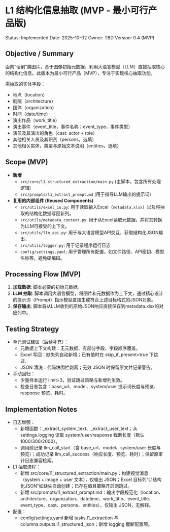 # L1 结构化信息抽取 (MVP - 最小可行产品版)

Status: Implemented
Date: 2025-10-02
Owner: TBD
Version: 0.4 (MVP)

## Objective / Summary
面向“话剧”类图片，基于图像初始元数据，利用大语言模型（LLM）直接抽取核心的结构化信息。此版本为最小可行产品（MVP），专注于实现核心抽取功能。

需抽取的实体字段：
- 地点（location）
- 剧院（architecture）
- 团体（organization）
- 时间（date/time）
- 演出作品（work_title）
- 演出事件（event_title，事件名称；event_type，事件类型）
- 演员及其演出的角色（cast: actor + role）
- 其他相关人员及其职责（persons，选填）
- 其他相关实体，类型与原始文本说明（entities，选填）

## Scope (MVP)
- **新增**
  - `src/core/l1_structured_extraction/main.py` (主脚本，包含所有处理逻辑)
  - `src/prompts/l1_extract_prompt.md` (用于指导LLM输出的提示词)
- **复用的内部组件 (Reused Components)**                                                                                   
  - `src/utils/excel_io.py`: 用于读取输入Excel（`metadata.xlsx`）以及将抽取的结构化数据写回新列。
  - `src/utils/metadata_context.py`: 用于从Excel读取元数据，并将其转换为LLM可接受的上下文。
  - `src/utils/llm_api.py`: 用于与大语言模型API交互，获取结构化JSON输出。
  - `src/utils/logger.py`: 用于记录程序运行日志
  - `config/settings.yaml`: 用于管理所有配置，如文件路径、API密钥、模型名称等，避免硬编码。  

## Processing Flow (MVP)
1.  **加载数据**: 脚本必要的初始元数据。
2.  **LLM 抽取**: 脚本调用大语言模型，将图片和元数据作为上下文，通过精心设计的提示词（Prompt）指示模型直接生成符合上述目标格式的JSON对象。
3.  **保存输出**: 脚本将从LLM收到的原始JSON响应直接保存到metadata.xlsx的对应列中。

## Testing Strategy
- 单元测试建议（后续补充）：
  - 元数据上下文构建：无元数据、有部分字段、字段顺序覆盖。
  - Excel 写回：缺失列自动新增；已有值时在 skip_if_present=true 下跳过。
  - JSON 清洗：代码块围栏剥离；无效 JSON 时保留原文并记录警告。
- 手动回归：
  - 少量样本运行 limit=3，验证跳过策略与新增列生效。
  - 检查日志包含：base_url、model、system/user 提示词长度与预览、response 预览、耗时。

## Implementation Notes
- 日志增强：
  - 新增函数：_extract_system_text、_extract_user_text；从 settings.logging 读取 system/user/response 截断长度（默认 1000/300/2000）。
  - 调用前记录 llm_call_start（含 base_url、model、system/user 长度与预览）；成功记录 llm_call_success（响应长度、预览、耗时）；保留原审计日志兼容检索。
- L1 抽取流程：
  - 新增 src/core/l1_structured_extraction/main.py：构建视觉消息（system + image + user 文本），仅输出 JSON；Excel 目标列“L1结构化JSON”如缺失自动创建；已存在值且策略开启则跳过。
  - 新增 src/prompts/l1_extract_prompt.md：输出字段规范化（location、architecture、organization、datetime、work_title、event_title、event_type、cast、persons、entities），仅输出 JSON，无解释。
- 配置：
  - config/settings.yaml 新增 tasks.l1_extraction 与 columns.outputs.l1_structured_json；新增 logging 截断配置项。